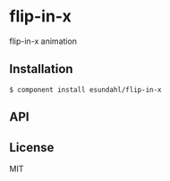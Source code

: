 
# flip-in-x

  flip-in-x animation

## Installation

    $ component install esundahl/flip-in-x

## API

   

## License

  MIT
